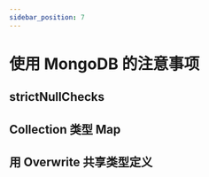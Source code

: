 ```yaml
---
sidebar_position: 7
---
```


# 使用 MongoDB 的注意事项

## strictNullChecks

## Collection 类型 Map

## 用 Overwrite 共享类型定义